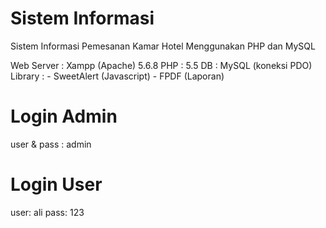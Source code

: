 # Sistem Informasi
Sistem Informasi Pemesanan Kamar Hotel Menggunakan PHP dan MySQL

Web Server : Xampp (Apache) 5.6.8
PHP : 5.5
DB : MySQL (koneksi PDO)
Library : - SweetAlert (Javascript) - FPDF (Laporan)

# Login Admin
  user & pass : admin
# Login User
  user: ali 
  pass: 123
